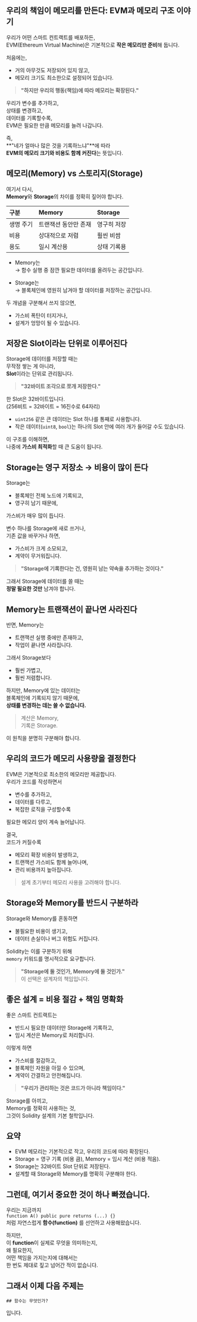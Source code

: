 ## **우리의 책임이 메모리를 만든다: EVM과 메모리 구조 이야기**

우리가 어떤 스마트 컨트랙트를 배포하든,  
EVM(Ethereum Virtual Machine)은 기본적으로 **작은 메모리만 준비**해 둡니다.

처음에는,

- 거의 아무것도 저장되어 있지 않고,
- 메모리 크기도 최소한으로 설정되어 있습니다.

> **"하지만 우리의 행동(책임)에 따라 메모리는 확장된다."**

우리가 변수를 추가하고,  
상태를 변경하고,  
데이터를 기록할수록,  
EVM은 필요한 만큼 메모리를 늘려 나갑니다.

즉,  
**"네가 얼마나 많은 것을 기록하느냐"**에 따라  
**EVM의 메모리 크기와 비용도 함께 커진다**는 뜻입니다.

## **메모리(Memory) vs 스토리지(Storage)**

여기서 다시,  
**Memory**와 **Storage**의 차이를 정확히 짚어야 합니다.

| 구분      | Memory               | Storage     |
| :-------- | :------------------- | :---------- |
| 생명 주기 | 트랜잭션 동안만 존재 | 영구히 저장 |
| 비용      | 상대적으로 저렴      | 훨씬 비쌈   |
| 용도      | 일시 계산용          | 상태 기록용 |

- Memory는  
  → 함수 실행 중 잠깐 필요한 데이터를 올려두는 공간입니다.

- Storage는  
  → 블록체인에 영원히 남겨야 할 데이터를 저장하는 공간입니다.

두 개념을 구분해서 쓰지 않으면,

- 가스비 폭탄이 터지거나,
- 설계가 엉망이 될 수 있습니다.

## **저장은 Slot이라는 단위로 이루어진다**

Storage에 데이터를 저장할 때는  
무작정 쌓는 게 아니라,  
**Slot**이라는 단위로 관리됩니다.

> **"32바이트 조각으로 쪼개 저장한다."**

한 Slot은 32바이트입니다.  
(256비트 = 32바이트 = 16진수로 64자리)

- `uint256` 같은 큰 데이터는 Slot 하나를 통째로 사용합니다.
- 작은 데이터(`uint8`, `bool`)는 하나의 Slot 안에 여러 개가 들어갈 수도 있습니다.

이 구조를 이해하면,  
나중에 **가스비 최적화**할 때 큰 도움이 됩니다.

## **Storage는 영구 저장소 → 비용이 많이 든다**

Storage는

- 블록체인 전체 노드에 기록되고,
- 영구히 남기 때문에,

가스비가 매우 많이 듭니다.

변수 하나를 Storage에 새로 쓰거나,  
기존 값을 바꾸거나 하면,

- 가스비가 크게 소모되고,
- 계약이 무거워집니다.

> **"Storage에 기록한다는 건, 영원히 남는 약속을 추가하는 것이다."**

그래서 Storage에 데이터를 쓸 때는  
**정말 필요한 것만** 남겨야 합니다.

## Memory는 트랜잭션이 끝나면 사라진다

반면, Memory는

- 트랜잭션 실행 중에만 존재하고,
- 작업이 끝나면 사라집니다.

그래서 Storage보다

- 훨씬 가볍고,
- 훨씬 저렴합니다.

하지만, Memory에 있는 데이터는  
블록체인에 기록되지 않기 때문에,  
**상태를 변경하는 데는 쓸 수 없습니다.**

> 계산은 Memory,  
> 기록은 Storage.

이 원칙을 분명히 구분해야 합니다.

## 우리의 코드가 메모리 사용량을 결정한다

EVM은 기본적으로 최소한의 메모리만 제공합니다.  
우리가 코드를 작성하면서

- 변수를 추가하고,
- 데이터를 다루고,
- 복잡한 로직을 구성할수록

필요한 메모리 양이 계속 늘어납니다.

결국,  
코드가 커질수록

- 메모리 확장 비용이 발생하고,
- 트랜잭션 가스비도 함께 늘어나며,
- 관리 비용까지 높아집니다.

> 설계 초기부터 메모리 사용을 고려해야 합니다.

## Storage와 Memory를 반드시 구분하라

Storage와 Memory를 혼동하면

- 불필요한 비용이 생기고,
- 데이터 손실이나 버그 위험도 커집니다.

Solidity는 이를 구분하기 위해  
`memory` 키워드를 명시적으로 요구합니다.

> **"Storage에 둘 것인가, Memory에 둘 것인가."**  
> 이 선택은 설계자의 책임입니다.

## 좋은 설계 = 비용 절감 + 책임 명확화

좋은 스마트 컨트랙트는

- 반드시 필요한 데이터만 Storage에 기록하고,
- 임시 계산은 Memory로 처리합니다.

이렇게 하면

- 가스비를 절감하고,
- 블록체인 자원을 아낄 수 있으며,
- 계약이 간결하고 안전해집니다.

> **"우리가 관리하는 것은 코드가 아니라 책임이다."**

Storage를 아끼고,  
Memory를 정확히 사용하는 것,  
그것이 Solidity 설계의 기본 철학입니다.

## 요약

- EVM 메모리는 기본적으로 작고, 우리의 코드에 따라 확장된다.
- Storage = 영구 기록 (비용 큼), Memory = 임시 계산 (비용 적음).
- Storage는 32바이트 Slot 단위로 저장된다.
- 설계할 때 Storage와 Memory를 명확히 구분해야 한다.

## 그런데, 여기서 중요한 것이 하나 빠졌습니다.

우리는 지금까지  
`function A() public pure returns (...) {}`  
처럼 자연스럽게 **함수(function)** 를 선언하고 사용해왔습니다.

하지만,  
이 **function**이 실제로 무엇을 의미하는지,  
왜 필요한지,  
어떤 책임을 가지는지에 대해서는  
한 번도 제대로 짚고 넘어간 적이 없습니다.

## 그래서 이제 다음 주제는

`## 함수는 무엇인가?`

입니다.
